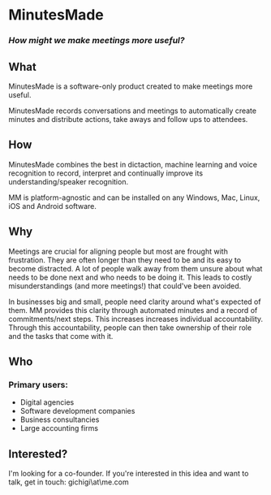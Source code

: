 # MinutesMade

### _How might we make meetings more useful?_

## What
MinutesMade is a software-only product created to make meetings more useful. 

MinutesMade records conversations and meetings to automatically create minutes and distribute actions, take aways and follow ups to attendees. 

## How
MinutesMade combines the best in dictaction, machine learning and voice recognition to record, interpret and continually improve its understanding/speaker recognition. 

MM is platform-agnostic and can be installed on any Windows, Mac, Linux, iOS and Android software.

## Why
Meetings are crucial for aligning people but most are frought with frustration. They are often longer than they need to be and its easy to become distracted. A lot of people walk away from them unsure about what needs to be done next and who needs to be doing it. This leads to costly misunderstandings (and more meetings!) that could've been avoided.

In businesses big and small, people need clarity around what's expected of them. MM provides this clarity through automated minutes and a record of commitments/next steps. This increases increases individual accountability. Through this accountability, people can then take ownership of their role and the tasks that come with it. 

## Who
### Primary users: 
- Digital agencies
- Software development companies
- Business consultancies
- Large accounting firms

## Interested?
I'm looking for a co-founder. If you're interested in this idea and want to talk, get in touch: gichigi\at\me.com
